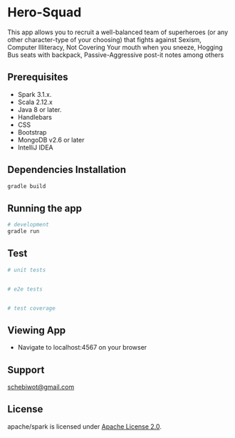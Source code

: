 # Hero-Squad

This app allows you to recruit a well-balanced team of superheroes (or any other character-type of your choosing) that fights against  Sexism,
Computer Illiteracy, Not Covering Your mouth when you sneeze, Hogging Bus seats with backpack, Passive-Aggressive post-it notes among others

## Prerequisites

* Spark 3.1.x.
* Scala 2.12.x
* Java 8 or later.
* Handlebars
* CSS
* Bootstrap
* MongoDB v2.6 or later
* IntelliJ IDEA

## Dependencies Installation

```bash
gradle build
```

## Running the app

```bash
# development
gradle run
```

## Test

```bash
# unit tests


# e2e tests


# test coverage


```

## Viewing App

* Navigate to localhost:4567 on your browser

## Support

<schebiwot@gmail.com>

## License

apache/spark is licensed under  [Apache License 2.0](http://www.apache.org/licenses/LICENSE-2.0).
